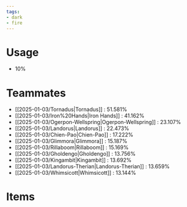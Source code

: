 ```yaml
---
tags:
- dark
- fire
---
```

# Usage
- 10%
# Teammates
- [[2025-01-03/Tornadus|Tornadus]] : 51.581%
- [[2025-01-03/Iron%20Hands|Iron Hands]] : 41.162%
- [[2025-01-03/Ogerpon-Wellspring|Ogerpon-Wellspring]] : 23.107%
- [[2025-01-03/Landorus|Landorus]] : 22.473%
- [[2025-01-03/Chien-Pao|Chien-Pao]] : 17.222%
- [[2025-01-03/Glimmora|Glimmora]] : 15.187%
- [[2025-01-03/Rillaboom|Rillaboom]] : 15.169%
- [[2025-01-03/Gholdengo|Gholdengo]] : 13.756%
- [[2025-01-03/Kingambit|Kingambit]] : 13.692%
- [[2025-01-03/Landorus-Therian|Landorus-Therian]] : 13.659%
- [[2025-01-03/Whimsicott|Whimsicott]] : 13.144%
# Items